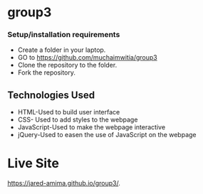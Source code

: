 # group3 
### Setup/installation requirements
* Create a folder in your laptop.
* GO to https://github.com/muchaimwitia/group3
* Clone the repository to the folder.
* Fork the repository.
## Technologies Used
* HTML-Used to build user interface
* CSS- Used to add styles to the webpage
* JavaScript-Used to make the webpage interactive
* jQuery-Used to easen the use of JavaScript on the webpage

# Live Site
https://jared-amima.github.io/group3/.
